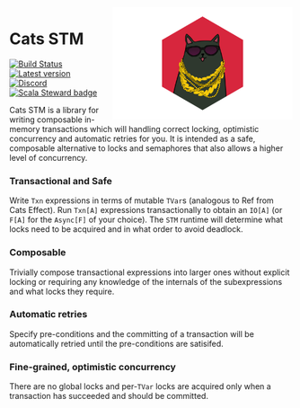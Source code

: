 <img align="right" src="static/logo.png" height="200px" style="padding-left: 20px"/>

# Cats STM

[![Build Status](https://github.com/TimWSpence/cats-stm/workflows/Continuous%20Integration/badge.svg)](https://github.com/TimWSpence/cats-stm/actions?query=workflow%3A%22Continuous+Integration%22)
[![Latest version](https://index.scala-lang.org/timwspence/cats-stm/cats-stm/latest.svg?color=orange)](https://index.scala-lang.org/timwspence/cats-stm/cats-stm)
[![Discord](https://img.shields.io/discord/632277896739946517.svg?label=&logo=discord&logoColor=ffffff&color=404244&labelColor=6A7EC2)](https://discord.gg/QNnHKHq5Ts)
[![Scala Steward badge](https://img.shields.io/badge/Scala_Steward-helping-blue.svg?style=flat&logo=data:image/png;base64,iVBORw0KGgoAAAANSUhEUgAAAA4AAAAQCAMAAAARSr4IAAAAVFBMVEUAAACHjojlOy5NWlrKzcYRKjGFjIbp293YycuLa3pYY2LSqql4f3pCUFTgSjNodYRmcXUsPD/NTTbjRS+2jomhgnzNc223cGvZS0HaSD0XLjbaSjElhIr+AAAAAXRSTlMAQObYZgAAAHlJREFUCNdNyosOwyAIhWHAQS1Vt7a77/3fcxxdmv0xwmckutAR1nkm4ggbyEcg/wWmlGLDAA3oL50xi6fk5ffZ3E2E3QfZDCcCN2YtbEWZt+Drc6u6rlqv7Uk0LdKqqr5rk2UCRXOk0vmQKGfc94nOJyQjouF9H/wCc9gECEYfONoAAAAASUVORK5CYII=)](https://scala-steward.org)

Cats STM is a library for writing composable in-memory transactions which will handling correct locking, optimistic concurrency and automatic retries for you. It is intended as a safe, composable alternative to locks and semaphores that also allows a higher level of concurrency.

### Transactional and Safe

Write `Txn` expressions in terms of mutable `TVar`s (analogous to Ref from Cats Effect). Run `Txn[A]` expressions transactionally to obtain an `IO[A]` (or `F[A]` for the `Async[F]` of your choice). The `STM` runtime will determine what locks need to be acquired and in what order to avoid deadlock.

### Composable

Trivially compose transactional expressions into larger ones without explicit locking or requiring any knowledge of the internals of the subexpressions and what locks they require.

### Automatic retries

Specify pre-conditions and the committing of a transaction will be automatically retried until the pre-conditions are satisifed.

### Fine-grained, optimistic concurrency

There are no global locks and per-`TVar` locks are acquired only when a transaction has succeeded and should be committed.
